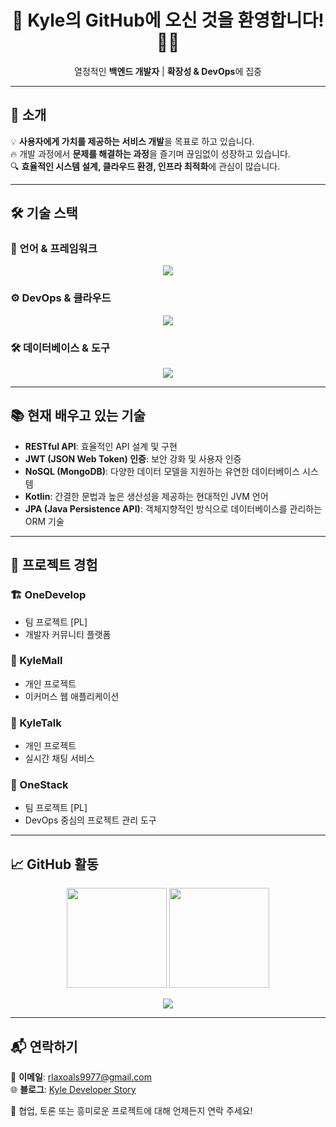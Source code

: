 <h1 align="center">🚀 Kyle의 GitHub에 오신 것을 환영합니다! 👨‍💻</h1>
<p align="center">열정적인 <strong>백엔드 개발자</strong> | <strong>확장성 & DevOps</strong>에 집중</p>

---

## 👋 소개
💡 **사용자에게 가치를 제공하는 서비스 개발**을 목표로 하고 있습니다.  
🔥 개발 과정에서 **문제를 해결하는 과정**을 즐기며 끊임없이 성장하고 있습니다.  
🔍 **효율적인 시스템 설계, 클라우드 환경, 인프라 최적화**에 관심이 많습니다.

---

## 🛠️ 기술 스택
### 🔹 언어 & 프레임워크
<p align="center">
  <img src="https://skillicons.dev/icons?i=java,spring,html,css,js" />
</p>

### ⚙️ DevOps & 클라우드
<p align="center">
  <img src="https://skillicons.dev/icons?i=docker,aws,linux,nginx,jenkins,githubactions" />
</p>

### 🛠️ 데이터베이스 & 도구
<p align="center">
  <img src="https://skillicons.dev/icons?i=mysql,git,github,vscode,intellij" />
</p>

---

## 📚 현재 배우고 있는 기술

- **RESTful API**: 효율적인 API 설계 및 구현
- **JWT (JSON Web Token) 인증**: 보안 강화 및 사용자 인증
- **NoSQL (MongoDB)**: 다양한 데이터 모델을 지원하는 유연한 데이터베이스 시스템
- **Kotlin**: 간결한 문법과 높은 생산성을 제공하는 현대적인 JVM 언어
- **JPA (Java Persistence API)**: 객체지향적인 방식으로 데이터베이스를 관리하는 ORM 기술

---

## 🚀 프로젝트 경험
### 🏗️ OneDevelop
- 팀 프로젝트 [PL]
- 개발자 커뮤니티 플랫폼


### 🛒 KyleMall
- 개인 프로젝트
- 이커머스 웹 애플리케이션

### 💬 KyleTalk
- 개인 프로젝트
- 실시간 채팅 서비스

### 🏢 OneStack 
- 팀 프로젝트 [PL]
- DevOps 중심의 프로젝트 관리 도구

---

## 📈 GitHub 활동
<p align="center">
  <img src="https://github-readme-stats.vercel.app/api?username=Kyle-TM99&show_icons=true&theme=radical" height="160px"/>
  <img src="https://github-readme-streak-stats.herokuapp.com/?user=Kyle-TM99&theme=radical" height="160px"/>
</p>

<p align="center">
  <img src="https://github-profile-summary-cards.vercel.app/api/cards/profile-details?username=Kyle-TM99&theme=radical"/>
</p>

---

## 📬 연락하기
📧 **이메일**: rlaxoals9977@gmail.com  
🌐 **블로그**: [Kyle Developer Story](https://pids.tistory.com/)  

💬 협업, 토론 또는 흥미로운 프로젝트에 대해 언제든지 연락 주세요!
